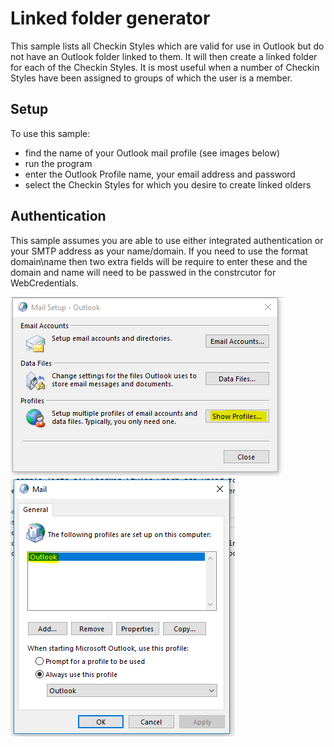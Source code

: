 ﻿# Linked folder generator
This sample lists all Checkin Styles which are valid for use in Outlook but do not have an Outlook folder linked to them.  It will then create a linked folder for each of the Checkin Styles.  It is most useful when a number of Checkin Styles have been assigned to groups of which the user is a member.

## Setup
To use this sample:
 - find the name of your Outlook mail profile (see images below)
 - run the program
 - enter the Outlook Profile name, your email address and password
 - select the Checkin Styles for which you desire to create linked olders

## Authentication ##
This sample assumes you are able to use either integrated authentication or your SMTP address as your name/domain.  If you need to use the format domain\name then two extra fields will be require to enter these and the domain and name will need to be passwed in the constrcutor for WebCredentials.

 ![Mail Options](mailoptions.PNG)
  ![Mail Profile](mailprofile.PNG)